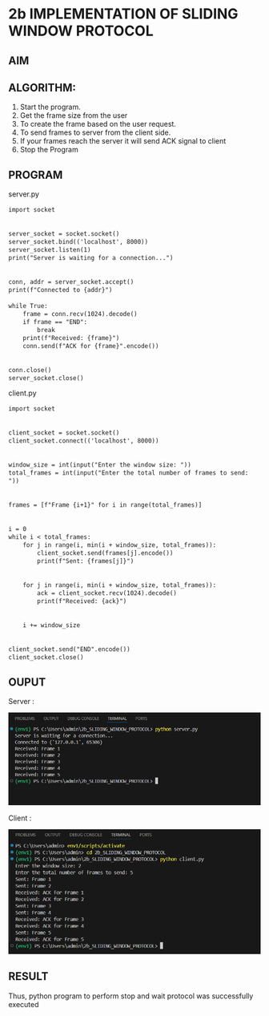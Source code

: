# 2b IMPLEMENTATION OF SLIDING WINDOW PROTOCOL
## AIM
## ALGORITHM:
1. Start the program.
2. Get the frame size from the user
3. To create the frame based on the user request.
4. To send frames to server from the client side.
5. If your frames reach the server it will send ACK signal to client
6. Stop the Program
## PROGRAM
server.py
```
import socket


server_socket = socket.socket()
server_socket.bind(('localhost', 8000))
server_socket.listen(1)
print("Server is waiting for a connection...")


conn, addr = server_socket.accept()
print(f"Connected to {addr}")

while True:
    frame = conn.recv(1024).decode()
    if frame == "END":
        break
    print(f"Received: {frame}")
    conn.send(f"ACK for {frame}".encode())


conn.close()
server_socket.close()
```

client.py
```
import socket


client_socket = socket.socket()
client_socket.connect(('localhost', 8000))


window_size = int(input("Enter the window size: "))
total_frames = int(input("Enter the total number of frames to send: "))


frames = [f"Frame {i+1}" for i in range(total_frames)]


i = 0
while i < total_frames:
    for j in range(i, min(i + window_size, total_frames)):
        client_socket.send(frames[j].encode())
        print(f"Sent: {frames[j]}")

   
    for j in range(i, min(i + window_size, total_frames)):
        ack = client_socket.recv(1024).decode()
        print(f"Received: {ack}")
    
    
    i += window_size


client_socket.send("END".encode())
client_socket.close()
```
## OUPUT

Server : 

![alt text](image.png)

Client :

![alt text](image-1.png)

## RESULT
Thus, python program to perform stop and wait protocol was successfully executed
